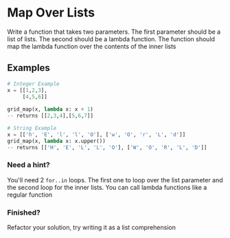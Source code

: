 # Map Over Lists

Write a function that takes two parameters. The first parameter should be a list of lists. The second should be a lambda function.
The function should map the lambda function over the contents of the inner lists

## Examples
```py
# Integer Example
x = [[1,2,3],
     [4,5,6]]
     
grid_map(x, lambda x: x + 1)
-- returns [[2,3,4],[5,6,7]]

# String Example
x = [['h', 'E', 'l', 'l', 'O'], ['w', 'O', 'r', 'L', 'd']]
grid_map(x, lambda x: x.upper())
-- returns [['H', 'E', 'L', 'L', 'O'], ['W', 'O', 'R', 'L', 'D']]
```

### Need a hint?
You'll need 2 `for..in` loops. The first one to loop over the list parameter and the second loop for the inner lists. You can call lambda functions like a regular function

### Finished?
Refactor your solution, try writing it as a list comprehension
